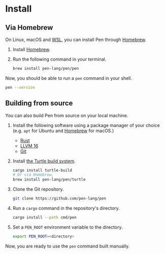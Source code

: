 # Install

## Via Homebrew

On Linux, macOS and [WSL](https://docs.microsoft.com/en-us/windows/wsl/about), you can install Pen through [Homebrew][homebrew].

1.  Install [Homebrew][homebrew].
1.  Run the following command in your terminal.

    ```sh
    brew install pen-lang/pen/pen
    ```

Now, you should be able to run a `pen` command in your shell.

```sh
pen --version
```

## Building from source

You can also build Pen from source on your local machine.

1. Install the following software using a package manager of your choice (e.g. `apt` for Ubuntu and [Homebrew][homebrew] for macOS.)

   - [Rust](https://www.rust-lang.org/)
   - [LLVM 16](https://llvm.org/)
   - [Git](https://git-scm.com/)

1. Install [the Turtle build system](https://github.com/raviqqe/turtle-build).

   ```sh
   cargo install turtle-build
   # Or via Homebrew,
   brew install pen-lang/pen/turtle
   ```

1. Clone the Git repository.

   ```sh
   git clone https://github.com/pen-lang/pen
   ```

1. Run a `cargo` command in the repository's directory.

   ```sh
   cargo install --path cmd/pen
   ```

1. Set a `PEN_ROOT` environment variable to the directory.

   ```sh
   export PEN_ROOT=<directory>
   ```

Now, you are ready to use the `pen` command built manually.

[homebrew]: https://brew.sh
